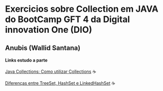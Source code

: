 # Exercicios sobre Collection em JAVA do BootCamp GFT 4 da Digital innovation One (DIO)
## Anubis (Wallid Santana)

#### Links estudo a parte
[Java Collections: Como utilizar Collections](https://www.devmedia.com.br/java-collections-como-utilizar-collections/18450) ☕

[Diferenças entre TreeSet, HashSet e LinkedHashSet](https://www.devmedia.com.br/diferencas-entre-treeset-hashset-e-linkedhashset-em-java/29077) ☕